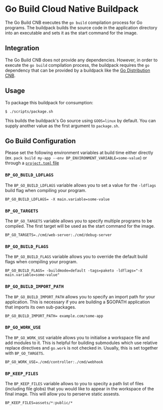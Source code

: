 # Go Build Cloud Native Buildpack

The Go Build CNB executes the `go build` compilation process for Go programs.
The buildpack builds the source code in the application directory into an
executable and sets it as the start command for the image.

## Integration

The Go Build CNB does not provide any dependencies. However, in order to
execute the `go build` compilation process, the buildpack requires the `go`
dependency that can be provided by a buildpack like the [Go Distribution
CNB](https://github.com/paketo-buildpacks/go-dist).

## Usage

To package this buildpack for consumption:

```
$ ./scripts/package.sh
```

This builds the buildpack's Go source using `GOOS=linux` by default. You can
supply another value as the first argument to `package.sh`.

## Go Build Configuration
Please set the following environment
variables at build time either directly (ex. `pack build my-app --env
BP_ENVIRONMENT_VARIABLE=some-value`) or through a [`project.toml`
file](https://github.com/buildpacks/spec/blob/main/extensions/project-descriptor.md)

### `BP_GO_BUILD_LDFLAGS`
The `BP_GO_BUILD_LDFLAGS` variable allows you to set a value for the `-ldflags` build flag
when compiling your program.

```shell
BP_GO_BUILD_LDFLAGS= -X main.variable=some-value
```

### `BP_GO_TARGETS`
The `BP_GO_TARGETS` variable allows you to specify multiple programs to be
compiled. The first target will be used as the start command for the image.

```shell
BP_GO_TARGETS=./cmd/web-server:./cmd/debug-server
```

### `BP_GO_BUILD_FLAGS`
The `BP_GO_BUILD_FLAGS` variable allows you to override the default build flags
when compiling your program.

```shell
BP_GO_BUILD_FLAGS= -buildmode=default -tags=paketo -ldflags="-X main.variable=some-value"
```

### `BP_GO_BUILD_IMPORT_PATH`
The `BP_GO_BUILD_IMPORT_PATH` allows you to specify an import path for your
application. This is necessary if you are building a $GOPATH application that
imports its own sub-packages.

```shell
BP_GO_BUILD_IMPORT_PATH= example.com/some-app
```

### `BP_GO_WORK_USE`
The `BP_GO_WORK_USE` variable allows you to initialise a workspace file and add
modules to it. This is helpful for building submodules which use relative
replace directives and `go.work` is not checked in. Usually, this is set
together with `BP_GO_TARGETS`.

```shell
BP_GO_WORK_USE=./cmd/controller:./cmd/webhook
```

### `BP_KEEP_FILES`
The `BP_KEEP_FILES` variable allows to you to specity a path list of files
(including file globs) that you would like to appear in the workspace of the
final image. This will allow you to perserve static assests.

`BP_KEEP_FILES=assets/*:public/*`
